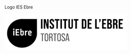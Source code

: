 Logo IES Ebre

<p align="left">
  <img src="imatges/logo_Institut_Ebre_NEGRE.png" alt="Logo Institut de l’Ebre" width="400">
</p>
